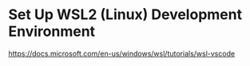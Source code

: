 # Set Up WSL2 (Linux) Development Environment 
https://docs.microsoft.com/en-us/windows/wsl/tutorials/wsl-vscode
